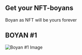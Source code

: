 ## Get your NFT-boyans
Boyan as NFT will be yours forever

## BOYAN #1
![Boyan #1 Image](https://drive.google.com/uc?id=1VgTMMLqsARG2Gxb2oePWONSYNF3qOf_F)
